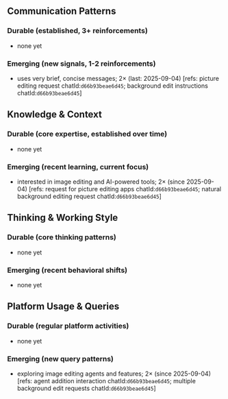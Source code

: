 ## Communication Patterns
### Durable (established, 3+ reinforcements)
- none yet

### Emerging (new signals, 1-2 reinforcements)
- uses very brief, concise messages; 2× (last: 2025-09-04) [refs: picture editing request chatId:`d66b93beae6d45`; background edit instructions chatId:`d66b93beae6d45`]

## Knowledge & Context
### Durable (core expertise, established over time)
- none yet

### Emerging (recent learning, current focus)
- interested in image editing and AI-powered tools; 2× (since 2025-09-04) [refs: request for picture editing apps chatId:`d66b93beae6d45`; natural background editing request chatId:`d66b93beae6d45`]

## Thinking & Working Style
### Durable (core thinking patterns)
- none yet

### Emerging (recent behavioral shifts)
- none yet

## Platform Usage & Queries
### Durable (regular platform activities)
- none yet

### Emerging (new query patterns)
- exploring image editing agents and features; 2× (since 2025-09-04) [refs: agent addition interaction chatId:`d66b93beae6d45`; multiple background edit requests chatId:`d66b93beae6d45`]